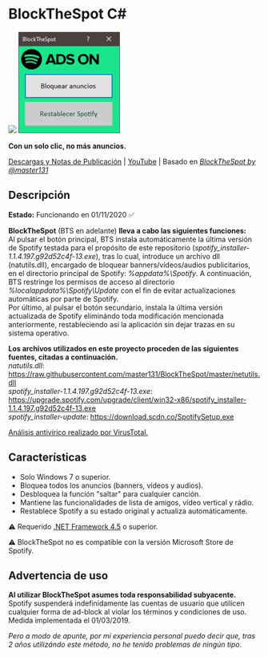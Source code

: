 # BlockTheSpot C#
<img src="https://github.com/bitasuperactive/BlockTheSpot-C-Sharp/blob/master/doc/icon.ico" width="216"/> <img src="https://github.com/bitasuperactive/BlockTheSpot-C-Sharp/blob/master/doc/blockthespot.png" width="203"/>

**Con un solo clic, no más anuncios.**

[Descargas y Notas de Publicación](https://github.com/bitasuperactive/BlockTheSpot-C-Sharp/releases) | [YouTube](https://www.youtube.com/channel/UCc-AA6VaZh81DYYCrSAMS5w?) | Basado en *[BlockTheSpot by @master131](https://github.com/master131/BlockTheSpot)*

## Descripción
**Estado:** Funcionando en 01/11/2020 :white_check_mark:

**BlockTheSpot** (BTS en adelante) **lleva a cabo las siguientes funciones:**   
Al pulsar el botón principal, BTS instala automáticamente la última versión de Spotify testada para el propósito de este repositorio (*spotify_installer-1.1.4.197.g92d52c4f-13.exe*), tras lo cual, introduce un archivo dll (natutils.dll), encargado de bloquear banners/vídeos/audios publicitarios, en el directorio principal de Spotify: *%appdata%\Spotify*. A continuación, BTS restringe los permisos de acceso al directorio *%localappdata%\Spotify\Update* con el fin de evitar actualizaciones automáticas por parte de Spotify.    
Por último, al pulsar el botón secundario, instala la última versión actualizada de Spotify eliminándo toda modificación mencionada anteriormente, restableciendo así la aplicación sin dejar trazas en su sistema operativo.

**Los archivos utilizados en este proyecto proceden de las siguientes fuentes, citadas a continuación.**   
*natutils.dll*: https://raw.githubusercontent.com/master131/BlockTheSpot/master/netutils.dll        
*spotify_installer-1.1.4.197.g92d52c4f-13.exe*: https://upgrade.spotify.com/upgrade/client/win32-x86/spotify_installer-1.1.4.197.g92d52c4f-13.exe       
*spotify_installer-update*: https://download.scdn.co/SpotifySetup.exe

[Análisis antivírico realizado por VirusTotal.](https://www.virustotal.com/gui/file/11bdaf7d5faab42d251745a9b9b5a5611747bad864bd0f28a190b19cb27e6986/detection)

## Características
- Solo Windows 7 o superior.
- Bloquea todos los anuncios (banners, vídeos y audios).
- Desbloquea la función "saltar" para cualquier canción.
- Mantiene las funcionalidades de lista de amigos, vídeo vertical y rádio.
- Restablece Spotify a su estado original y actualiza automáticamente.

:warning: Requerido [.NET Framework 4.5](https://www.microsoft.com/es-es/download/details.aspx?id=30653) o superior.

:warning: BlockTheSpot no es compatible con la versión Microsoft Store de Spotify.


## Advertencia de uso
**Al utilizar BlockTheSpot asumes toda responsabilidad subyacente.**    
Spotify suspenderá indefinidamente las cuentas de usuario que utilicen cualquier forma de ad-block al violar los términos y condiciones de uso. Medida implementada el 01/03/2019.

*Pero a modo de apunte, por mi experiencia personal puedo decir que, tras 2 años utilizándo este método, no he tenido problemas de ningún tipo.*
